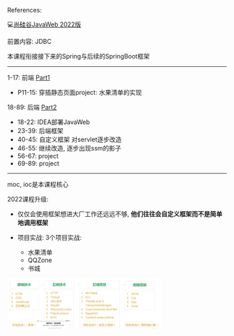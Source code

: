 References: 

:computer:[尚硅谷JavaWeb 2022版](https://www.bilibili.com/video/BV1AS4y177xJ/?spm_id_from=333.788.recommend_more_video.0)

前置内容: JDBC

本课程衔接接下来的Spring与后续的SpringBoot框架



---
1-17: 前端  [Part1](./Part1_FrontEnd/README.md)

+ P11-15: 穿插静态页面project: 水果清单的实现 

18-89: 后端 [Part2](./Part2_BackEnd/README.md)

+ 18-22: IDEA部署JavaWeb
+ 23-39: 后端框架
+ 40-45: 自定义框架 对servlet逐步改造
+ 46-55: 继续改造, 逐步出现ssm的影子
+ 56-67: project
+ 69-89: project


---
moc, ioc是本课程核心



2022课程升级:

+ 仅仅会使用框架想进大厂工作还远远不够, **他们往往会自定义框架而不是简单地调用框架**

+ 项目实战: 3个项目实战:
  + 水果清单
  + QQZone
  + 书城


<img src="./Src_md/JavaWeb_roadmap.png" width=70%>
